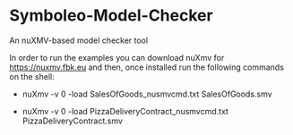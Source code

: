 # Symboleo-Model-Checker
An nuXMV-based model checker tool

In order to run the examples you can download nuXmv for https://nuxmv.fbk.eu
and then, once installed run the following commands on the shell:

* nuXmv -v 0 -load SalesOfGoods_nusmvcmd.txt SalesOfGoods.smv

* nuXmv -v 0 -load PizzaDeliveryContract_nusmvcmd.txt PizzaDeliveryContract.smv